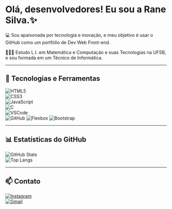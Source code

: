 # Olá, desenvolvedores! Eu sou a Rane Silva.✨️

💻 Sou apaixonada por tecnologia e inovação, e meu objetivo é usar o GitHub como um portfólio de Dev Web Front-end.

👩🏻‍💻 Estudo L.I. em Matemática e Computação e suas Tecnologias na UFSB, e sou formada em um Técnico de Informática. 

---

## 🔧 Tecnologias e Ferramentas

![HTML5](https://img.shields.io/badge/HTML5-E34F26?style=for-the-badge&logo=html5&logoColor=white)  
![CSS3](https://img.shields.io/badge/CSS3-1572B6?style=for-the-badge&logo=css3&logoColor=white)  
![JavaScript](https://img.shields.io/badge/JavaScript-F7DF1E?style=for-the-badge&logo=javascript&logoColor=black)    
![C](https://img.shields.io/badge/C-00599C?style=for-the-badge&logo=c&logoColor=white)  
![VSCode](https://img.shields.io/badge/VS%20Code-007ACC?style=for-the-badge&logo=visual-studio-code&logoColor=white)  
![GitHub](https://img.shields.io/badge/GitHub-181717?style=for-the-badge&logo=github&logoColor=white)
![Flexbox](https://img.shields.io/badge/Flexbox-FF6F61?style=for-the-badge&logo=css3&logoColor=white)
![Bootstrap](https://img.shields.io/badge/Bootstrap-563D7C?style=for-the-badge&logo=bootstrap&logoColor=white)

---

## 📊 Estatísticas do GitHub

![GitHub Stats](https://github-readme-stats.vercel.app/api?username=ranesilva&show_icons=true&theme=radical)  
![Top Langs](https://github-readme-stats.vercel.app/api/top-langs/?username=ranesilva&layout=compact&theme=radical)

---

## 📫 Contato

[![Instagram](https://img.shields.io/badge/@ranesilva-purple?style=for-the-badge&logo=instagram&logoColor=white)](https://instagram.com/ranesilva)  
[![Gmail](https://img.shields.io/badge/ranesilvaofc16@gmail.com-purple?style=for-the-badge&logo=gmail&logoColor=white)](mailto:ranesilvaofc16@gmail.com)
